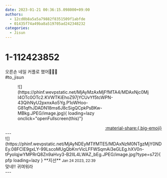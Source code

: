 ```yaml
---
date: 2023-01-21 00:36:15.098000+09:00
authors:
  - 12cd0b8a5a5a79882f8351509f1abfde
  - 01435f74a49ba8a519705ad242348232
categories:
  - Jisun
---
```


# 1-112423852

<div class="post-container" markdown="1">
<div class="content-container md-sidebar__scrollwrap" markdown="1">

오른손 네일 커플로 했어🥹🤍🤍<br>\#to_jisun  
<figure markdown="1">
![](https://phinf.wevpstatic.net/MjAyMzAxMjFfMTA4/MDAxNjc0MjI4OTc0OTc2.KVWTKiEhoZ97jYCUvYf5tcWPN-43QihNyU2pxnxAo5Yg.P1oWHoo-G81qfhJDADN18ms6J8cSigQCpkPsBKw-MBkg.JPEG/image.jpg){ loading=lazy onclick="openFullscreen(this)"}
</figure>


</div>
</div>

<div style="text-align: right;" markdown="1">
<a href="https://weverse.io/fromis9/fanpost/1-112423852" style="text-align: right;">:material-share:{.big-emoji}</a>
</div>
---

<div class="comments-container md-sidebar__scrollwrap" markdown="1">
<div class="comment" markdown="1">
<div class='id-container' markdown="1">
![](https://phinf.wevpstatic.net/MjAyNDEyMTlfMTE5/MDAxNzM0NTgzMjY0NDEy.08FClE9gxLY-99LscoMUgQbKnrVicLFFWSqmAi3eGLEg.hXV0n-tPyoIqjwYMPRrQ8Zn9aHvy3-B2llL4LWAZ_bEg.JPEG/image.jpg?type=s72){ pfp loading=lazy }
**<span class="artist">지선</span>** <small>Jan 24 2023, 22:39</small><br>
</div>
<div class='comment-body' markdown="1">
맞네!! 귀여워라
</div>
</div>
</div>
---
